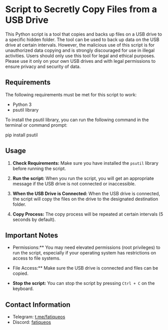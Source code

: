  
# Script to Secretly Copy Files from a USB Drive

This Python script is a tool that copies and backs up files on a USB drive to a specific hidden folder.
The tool can be used to back up data on the USB drive at certain intervals. However, the malicious use of this script is for unauthorized data copying and is strongly discouraged for use in illegal activities.
Users should only use this tool for legal and ethical purposes. Please use it only on your own USB drives and with legal permissions to ensure privacy and security of data.

## Requirements

The following requirements must be met for this script to work:
- Python 3
- psutil library

To install the psutil library, you can run the following command in the terminal or command prompt:

pip install psutil

## Usage

1. **Check Requirements:** Make sure you have installed the `psutil` library before running the script.

2. **Run the script:** When you run the script, you will get an appropriate message if the USB drive is not connected or inaccessible.

3. **When the USB Drive is Connected:** When the USB drive is connected, the script will copy the files on the drive to the designated destination folder.

4. **Copy Process:** The copy process will be repeated at certain intervals (5 seconds by default).

## Important Notes

-  Permissions:** You may need elevated permissions (root privileges) to run the script, especially if your operating system has restrictions on access to file systems.

-  File Access:** Make sure the USB drive is connected and files can be copied.

- **Stop the script:** You can stop the script by pressing `Ctrl + C` on the keyboard.

## Contact Information

- Telegram: [t.me/fatiqueos](https://t.me/fatiqueos)
- Discord: [fatiqueos](https://discord.com/users/1178837358523719704)


